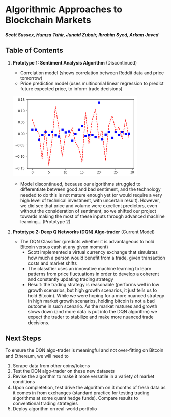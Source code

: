 # Algorithmic Approaches to Blockchain Markets
##### Scott Sussex, Humza Tahir, Junaid Zubair, Ibrahim Syed, Arkam Javed

## Table of Contents

1. **Prototype 1: Sentiment Analysis Algorithm** (Discontinued)
    - Correlation model (shows correlation between Reddit data and price tomorrow)
    - Price prediction model (uses multinomial linear regression to predict future expected price, to inform trade decisions)
    
    ![](img/news.png) 
    
    - Model discontinued, because our algorithms struggled to differentiate between good and bad sentiment, and the technology needed to do this is not mature enough yet (or would require a very high level of technical investment, with uncertain result). However, we did see that price and volume were excellent predictors, even without the consideration of sentiment, so we shifted our project towards making the most of these inputs through advanced machine learning... (Prototype 2)
  
  
  
2. **Prototype 2: Deep Q Networks (DQN) Algo-trader** (Current Model)
    - The DQN Classifier (predicts whether it is advantageous to hold Bitcoin versus cash at any given moment)
      - Scott implemented a virtual currency exchange that simulates how much a person would benefit from a trade, given transaction costs and market shifts
      - The classifier uses an innovative machine learning to learn patterns from price fluctuations in order to develop a coherent and constantly updating trading strategy
      - Result: the trading strategy is reasonable (performs well in low growth scenarios, but high growth scenarios, it just tells us to hold Bitcoin). While we were hoping for a more nuanced strategy in high market growth scenarios, holding bitcoin is not a bad outcome in such scenario. As the market matures and growth slows down (and more data is put into the DQN algorithm) we expect the trader to stabilize and make more nuanced trade decisions.
      


## Next Steps

To ensure the DQN algo-trader is meaningful and not over-fitting on Bitcoin and Ethereum, we will need to

1. Scrape data from other coins/tokens
2. Test the DQN algo-trader on these new datasets
3. Revise the algorithm to make it more versatile in a variety of market conditions
4. Upon completetion, test drive the algorithm on 3 months of fresh data as it comes in from exchanges (standard practice for testing trading algorithms at some quant hedge funds). Compare results to conventional trading strategies
5. Deploy algorithm on real-world portfolio
